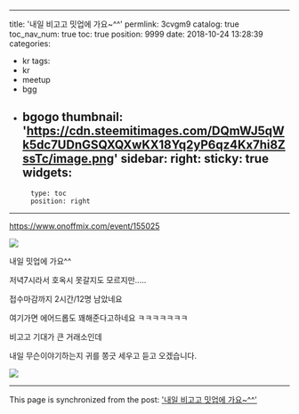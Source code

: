 
---
title: '내일 비고고 밋업에 가요~^^'
permlink: 3cvgm9
catalog: true
toc_nav_num: true
toc: true
position: 9999
date: 2018-10-24 13:28:39
categories:
- kr
tags:
- kr
- meetup
- bgg
- bgogo
thumbnail: 'https://cdn.steemitimages.com/DQmWJ5qWk5dc7UDnGSQXQXwKX18Yq2yP6qz4Kx7hi8ZssTc/image.png'
sidebar:
    right:
        sticky: true
widgets:
    -
        type: toc
        position: right
---


https://www.onoffmix.com/event/155025

![](https://cdn.steemitimages.com/DQmWJ5qWk5dc7UDnGSQXQXwKX18Yq2yP6qz4Kx7hi8ZssTc/image.png)

내일 밋업에 가요^^

저녁7시라서 호옥시 못갈지도 모르지만.....

접수마감까지 2시간/12명 남았네요

여기가면 에어드롭도 꽤해준다고하네요 ㅋㅋㅋㅋㅋㅋㅋ

비고고 기대가 큰 거래소인데

내일 무슨이야기하는지 귀를 쫑긋 세우고 듣고 오겠습니다.

![](https://cdn.steemitimages.com/DQmaSEnKmuUvbkr18J4VaZB1jyB3jFfstyDHsbxo1dasX9W/image.png)

- - -

This page is synchronized from the post: ['내일 비고고 밋업에 가요~^^'](https://steemit.com/@virus707/3cvgm9)
